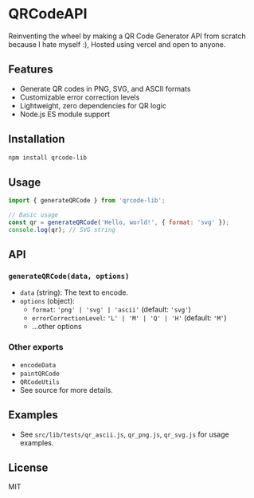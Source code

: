 # QRCodeAPI

Reinventing the wheel by making a QR Code Generator API from scratch because I hate myself :), Hosted using vercel and open to anyone.

## Features

- Generate QR codes in PNG, SVG, and ASCII formats
- Customizable error correction levels
- Lightweight, zero dependencies for QR logic
- Node.js ES module support

## Installation

```bash
npm install qrcode-lib
```

## Usage

```js
import { generateQRCode } from 'qrcode-lib';

// Basic usage
const qr = generateQRCode('Hello, world!', { format: 'svg' });
console.log(qr); // SVG string
```

## API

### `generateQRCode(data, options)`

- `data` (string): The text to encode.
- `options` (object):
	- `format`: `'png' | 'svg' | 'ascii'` (default: `'svg'`)
	- `errorCorrectionLevel`: `'L' | 'M' | 'Q' | 'H'` (default: `'M'`)
	- ...other options

### Other exports

- `encodeData`
- `paintQRCode`
- `QRCodeUtils`
- See source for more details.

## Examples

- See `src/lib/tests/qr_ascii.js`, `qr_png.js`, `qr_svg.js` for usage examples.

## License

MIT
